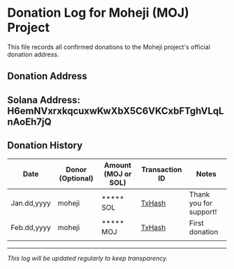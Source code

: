 # Donation Log for Moheji (MOJ) Project

This file records all confirmed donations to the Moheji project's official donation address.

## Donation Address
**Solana Address:** 
H6emNVxrxkqcuxwKwXbX5C6VKCxbFTghVLqLnAoEh7jQ
---

## Donation History

| Date        | Donor (Optional)      |  Amount (MOJ or SOL) | Transaction ID                             | Notes                  |
|-------------|-----------------------|----------------------|--------------------------------------------|------------------------|
| Jan.dd,yyyy | moheji             |***** SOL             | [TxHash](https://solscan.io/tx/xxxxxxxx)   | Thank you for support! |
| Feb.dd,yyyy | moheji             |***** MOJ             | [TxHash](https://solscan.io/tx/yyyyyyyy)   | First donation         |
|             |                       |                      |                                            |                        |

---

*This log will be updated regularly to keep transparency.*
